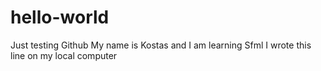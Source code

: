 # hello-world
Just testing Github
My name is Kostas and I am learning Sfml
I wrote this line on my local computer
